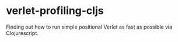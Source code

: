 # verlet-profiling-cljs

Finding out how to run simple positional Verlet as fast as possible via Clojurescript.
